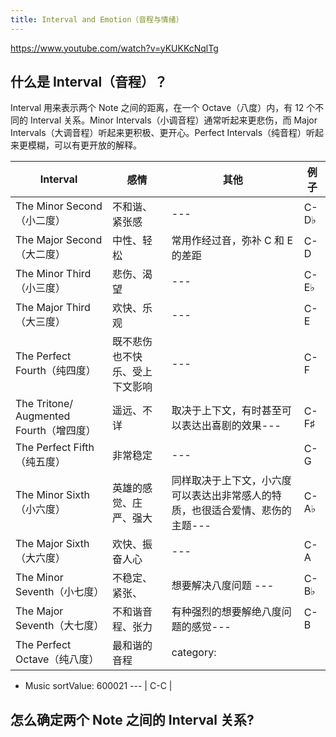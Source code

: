 ```yaml
---
title: Interval and Emotion（音程与情绪）
---
```


https://www.youtube.com/watch?v=yKUKKcNqlTg

## 什么是 Interval（音程）？

Interval 用来表示两个 Note 之间的距离，在一个 Octave（八度）内，有 12 个不同的 Interval 关系。Minor Intervals（小调音程）通常听起来更悲伤，而 Major Intervals（大调音程）听起来更积极、更开心。Perfect Intervals（纯音程）听起来更模糊，可以有更开放的解释。

| Interval                                | 感情                           | 其他                                                                          | 例子 |
| --------------------------------------- | ------------------------------ | ----------------------------------------------------------------------------- | ---- |
| The Minor Second（小二度）              | 不和谐、紧张感                 | ---                                                                           | C-D♭ |
| The Major Second（大二度）              | 中性、轻松                     | 常用作经过音，弥补 C 和 E 的差距                                              | C-D  |
| The Minor Third（小三度）               | 悲伤、渴望                     | ---                                                                           | C-E♭ |
| The Major Third（大三度）               | 欢快、乐观                     | ---                                                                           | C-E  |
| The Perfect Fourth（纯四度）            | 既不悲伤也不快乐、受上下文影响 | ---                                                                           | C-F  |
| The Tritone/ Augmented Fourth（增四度） | 遥远、不详                     | 取决于上下文，有时甚至可以表达出喜剧的效果---                                 | C-F♯ |
| The Perfect Fifth（纯五度）             | 非常稳定                       | ---                                                                           | C-G  |
| The Minor Sixth（小六度）               | 英雄的感觉、庄严、强大         | 同样取决于上下文，小六度可以表达出非常感人的特质，也很适合爱情、悲伤的主题--- | C-A♭ |
| The Major Sixth（大六度）               | 欢快、振奋人心                 | ---                                                                           | C-A  |
| The Minor Seventh（小七度）             | 不稳定、紧张、                 | 想要解决八度问题 ---                                                          | C-B♭ |
| The Major Seventh（大七度）             | 不和谐音程、张力               | 有种强烈的想要解绝八度问题的感觉---                                           | C-B  |
| The Perfect Octave（纯八度）            | 最和谐的音程                   | category:
 - Music
sortValue: 600021
---                                                                           | C-C  |

## 怎么确定两个 Note 之间的 Interval 关系?
